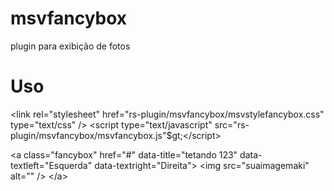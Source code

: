 # msvfancybox
plugin para exibição de fotos

# Uso
&lt;link rel="stylesheet" href="rs-plugin/msvfancybox/msvstylefancybox.css" type="text/css" /&gt;
&lt;script type="text/javascript" src="rs-plugin/msvfancybox/msvfancybox.js"$gt;&lt;/script&gt;

&lt;a class="fancybox" href="#" data-title="tetando 123" data-textleft="Esquerda" data-textright="Direita"&gt;
  &lt;img src="suaimagemaki" alt="" /&gt;
&lt;/a&gt;
